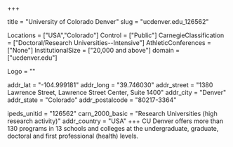 
+++

title = "University of Colorado Denver"
slug = "ucdenver.edu_126562"

Locations = ["USA","Colorado"]
Control = ["Public"]
CarnegieClassification = ["Doctoral/Research Universities--Intensive"]
AthleticConferences = ["None"]
InstitutionalSize = ["20,000 and above"]
domain = ["ucdenver.edu"]

Logo = ""

addr_lat = "-104.999181"
addr_long = "39.746030"
addr_street = "1380 Lawrence Street, Lawrence Street Center, Suite 1400"
addr_city = "Denver"
addr_state = "Colorado"
addr_postalcode = "80217-3364"

ipeds_unitid = "126562"
carn_2000_basic = "Research Universities (high research activity)"
addr_country = "USA"
+++
    CU Denver offers more than 130 programs in 13 schools and colleges at the undergraduate, graduate, doctoral and first professional (health) levels.
